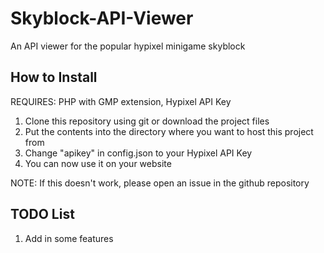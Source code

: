 # Skyblock-API-Viewer
An API viewer for the popular hypixel minigame skyblock

## How to Install

REQUIRES: PHP with GMP extension, Hypixel API Key

1. Clone this repository using git or download the project files
2. Put the contents into the directory where you want to host this project from
3. Change "apikey" in config.json to your Hypixel API Key
4. You can now use it on your website

NOTE: If this doesn't work, please open an issue in the github repository

## TODO List

1. Add in some features
